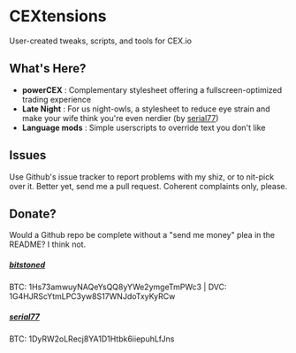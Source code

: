 CEXtensions
===========

User-created tweaks, scripts, and tools for CEX.io

What's Here?
------------

* **powerCEX** : Complementary stylesheet offering a fullscreen-optimized trading experience
* **Late Night** : For us night-owls, a stylesheet to reduce eye strain and make your wife think you're even nerdier (by [serial77](https://github.com/serial77))
* **Language mods** : Simple userscripts to override text you don't like

Issues
------

Use Github's issue tracker to report problems with my shiz, or to nit-pick over it. Better yet, send me a pull request. Coherent complaints only, please.

Donate?
-------

Would a Github repo be complete without a "send me money" plea in the README? I think not.

##### [bitstoned](https://github.com/bitstoned) #####

BTC: 1Hs73amwuyNAQeYsQQ8yYWe2ymgeTmPWc3 | DVC: 1G4HJRScYtmLPC3yw8S17WNJdoTxyKyRCw

##### [serial77](https://github.com/serial77) #####

BTC: 1DyRW2oLRecj8YA1D1Htbk6iiepuhLfJns
